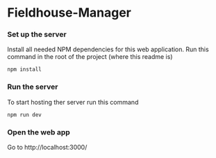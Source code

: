 # Fieldhouse-Manager

### Set up the server
Install all needed NPM dependencies for this web application. Run this command in the root of the project (where this readme is)
```
npm install
```

### Run the server
To start hosting ther server run this command
```
npm run dev
```

### Open the web app
Go to http://localhost:3000/

